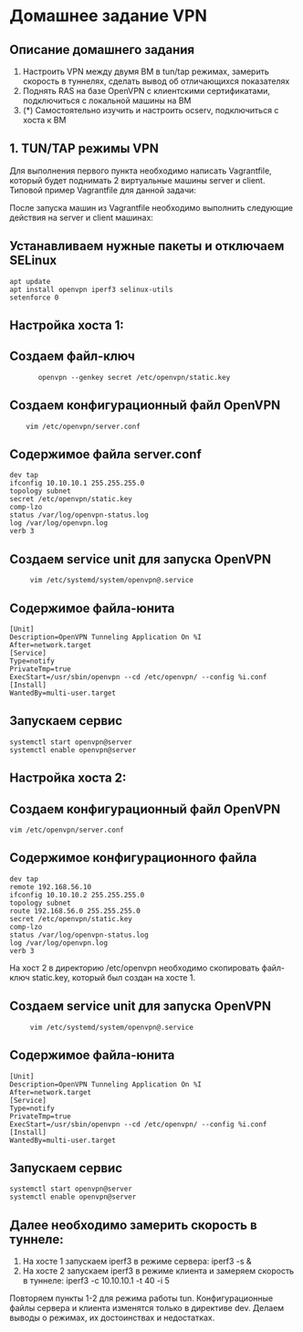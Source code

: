 # Домашнее задание VPN


## Описание домашнего задания

1. Настроить VPN между двумя ВМ в tun/tap режимах, замерить скорость в туннелях, сделать вывод об отличающихся показателях
2. Поднять RAS на базе OpenVPN с клиентскими сертификатами, подключиться с локальной машины на ВМ
3. (*) Самостоятельно изучить и настроить ocserv, подключиться с хоста к ВМ

## 1. TUN/TAP режимы VPN

Для выполнения первого пункта необходимо написать Vagrantfile, который будет поднимать 2 виртуальные машины server и client. 
Типовой пример Vagrantfile для данной задачи:

После запуска машин из Vagrantfile необходимо выполнить следующие действия на server и client машинах:

## Устанавливаем нужные пакеты и отключаем SELinux  
```
apt update
apt install openvpn iperf3 selinux-utils
setenforce 0
```
## Настройка хоста 1:

## Cоздаем файл-ключ
```
       openvpn --genkey secret /etc/openvpn/static.key
```       
## Cоздаем конфигурационный файл OpenVPN 
```	
	vim /etc/openvpn/server.conf
```	
## Содержимое файла server.conf
```
dev tap 
ifconfig 10.10.10.1 255.255.255.0 
topology subnet 
secret /etc/openvpn/static.key 
comp-lzo 
status /var/log/openvpn-status.log 
log /var/log/openvpn.log  
verb 3 
```
## Создаем service unit для запуска OpenVPN
```
     vim /etc/systemd/system/openvpn@.service
```
## Содержимое файла-юнита
```
[Unit] 
Description=OpenVPN Tunneling Application On %I 
After=network.target 
[Service] 
Type=notify 
PrivateTmp=true 
ExecStart=/usr/sbin/openvpn --cd /etc/openvpn/ --config %i.conf 
[Install] 
WantedBy=multi-user.target
```
## Запускаем сервис 
```
systemctl start openvpn@server 
systemctl enable openvpn@server
```

## Настройка хоста 2: 

## Cоздаем конфигурационный файл OpenVPN 
```
vim /etc/openvpn/server.conf
```
## Содержимое конфигурационного файла  
```
dev tap 
remote 192.168.56.10 
ifconfig 10.10.10.2 255.255.255.0 
topology subnet 
route 192.168.56.0 255.255.255.0 
secret /etc/openvpn/static.key
comp-lzo
status /var/log/openvpn-status.log 
log /var/log/openvpn.log 
verb 3 
```

На хост 2 в директорию /etc/openvpn необходимо скопировать файл-ключ static.key, который был создан на хосте 1.  

## Создаем service unit для запуска OpenVPN
```
     vim /etc/systemd/system/openvpn@.service
```
## Содержимое файла-юнита
```
[Unit] 
Description=OpenVPN Tunneling Application On %I 
After=network.target 
[Service] 
Type=notify 
PrivateTmp=true 
ExecStart=/usr/sbin/openvpn --cd /etc/openvpn/ --config %i.conf 
[Install] 
WantedBy=multi-user.target
```
## Запускаем сервис 
```
systemctl start openvpn@server 
systemctl enable openvpn@server
```

## Далее необходимо замерить скорость в туннеле: 

1. На хосте 1 запускаем iperf3 в режиме сервера: iperf3 -s &
2. На хосте 2 запускаем iperf3 в режиме клиента и замеряем  скорость в туннеле: iperf3 -c 10.10.10.1 -t 40 -i 5 

Повторяем пункты 1-2 для режима работы tun. 
Конфигурационные файлы сервера и клиента изменятся только в директиве dev. Делаем выводы о режимах, их достоинствах и недостатках.
